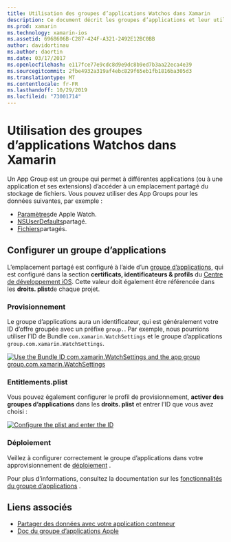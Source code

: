 ```yaml
---
title: Utilisation des groupes d’applications Watchos dans Xamarin
description: Ce document décrit les groupes d’applications et leur utilisation dans une application Watchos. Il explique comment configurer un groupe d’applications, les exigences de configuration, les considérations relatives à l’approvisionnement et le déploiement de.
ms.prod: xamarin
ms.technology: xamarin-ios
ms.assetid: 6968606B-C287-424F-A321-2492E12BC0BB
author: davidortinau
ms.author: daortin
ms.date: 03/17/2017
ms.openlocfilehash: e117fce77e9cdc8d9e9dc8b9ed7b3aa22eca4e39
ms.sourcegitcommit: 2fbe4932a319af4ebc829f65eb1fb1816ba305d3
ms.translationtype: MT
ms.contentlocale: fr-FR
ms.lasthandoff: 10/29/2019
ms.locfileid: "73001714"
---
```

# <a name="working-with-watchos-app-groups-in-xamarin"></a>Utilisation des groupes d’applications Watchos dans Xamarin

Un App Group est un groupe qui permet à différentes applications (ou à une application et ses extensions) d’accéder à un emplacement partagé du stockage de fichiers. Vous pouvez utiliser des App Groups pour les données suivantes, par exemple :

- [Paramètres](~/ios/watchos/app-fundamentals/settings.md)de Apple Watch.
- [NSUserDefaults](~/ios/watchos/app-fundamentals/parent-app.md#nsuserdefaults)partagé.
- [Fichiers](~/ios/watchos/app-fundamentals/parent-app.md#files)partagés.

## <a name="configure-an-app-group"></a>Configurer un groupe d’applications

L’emplacement partagé est configuré à l’aide d’un [groupe d’applications](https://developer.apple.com/library/ios/documentation/Miscellaneous/Reference/EntitlementKeyReference/Chapters/EnablingAppSandbox.html#//apple_ref/doc/uid/TP40011195-CH4-SW19), qui est configuré dans la section **certificats, identificateurs & profils** du [Centre de développement iOS](https://developer.apple.com/devcenter/ios/). Cette valeur doit également être référencée dans les **droits. plist**de chaque projet.

### <a name="provisioning"></a>Provisionnement

Le groupe d’applications aura un identificateur, qui est généralement votre ID d’offre groupée avec un préfixe `group.`. Par exemple, nous pourrions utiliser l’ID de Bundle `com.xamarin.WatchSettings` et le groupe d’applications `group.com.xamarin.WatchSettings`.

[![](app-groups-images/app-group-sml.png "Use the Bundle ID com.xamarin.WatchSettings and the app group   group.com.xamarin.WatchSettings")](app-groups-images/app-group.png#lightbox)

### <a name="entitlementsplist"></a>Entitlements.plist

Vous pouvez également configurer le profil de provisionnement, **activer des groupes d’applications** dans les **droits. plist** et entrer l’ID que vous avez choisi :

[![](app-groups-images/entitlements-sml.png "Configure the plist and enter the ID")](app-groups-images/entitlements.png#lightbox)

### <a name="deployment"></a>Déploiement

Veillez à configurer correctement le groupe d’applications dans votre approvisionnement de [déploiement](~/ios/watchos/deploy-test/index.md#App_Groups) .

Pour plus d’informations, consultez la documentation sur les [fonctionnalités du groupe d’applications](~/ios/deploy-test/provisioning/capabilities/app-groups-capabilities.md) .

## <a name="related-links"></a>Liens associés

- [Partager des données avec votre application conteneur](https://developer.apple.com/library/ios/documentation/General/Conceptual/ExtensibilityPG/ExtensionScenarios.html)
- [Doc du groupe d’applications Apple](https://developer.apple.com/library/ios/documentation/Miscellaneous/Reference/EntitlementKeyReference/Chapters/EnablingAppSandbox.html#//apple_ref/doc/uid/TP40011195-CH4-SW19)
